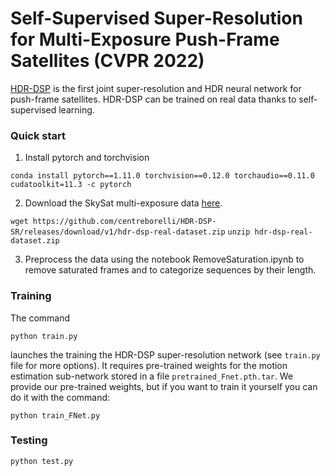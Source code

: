# Self-Supervised Super-Resolution for Multi-Exposure Push-Frame Satellites (CVPR 2022)

[HDR-DSP](https://openaccess.thecvf.com/content/CVPR2022/papers/Nguyen_Self-Supervised_Super-Resolution_for_Multi-Exposure_Push-Frame_Satellites_CVPR_2022_paper.pdf) is the first joint super-resolution and HDR neural network for push-frame satellites. HDR-DSP can be trained on real data thanks to self-supervised learning.

### Quick start

1. Install pytorch and torchvision

`conda install pytorch==1.11.0 torchvision==0.12.0 torchaudio==0.11.0 cudatoolkit=11.3 -c pytorch`

2. Download the SkySat multi-exposure data [here](https://github.com/centreborelli/HDR-DSP-SR/releases/download/v1/hdr-dsp-real-dataset.zip).

`wget https://github.com/centreborelli/HDR-DSP-SR/releases/download/v1/hdr-dsp-real-dataset.zip`
`unzip hdr-dsp-real-dataset.zip`

3. Preprocess the data using the notebook RemoveSaturation.ipynb to remove saturated frames and to categorize sequences by their length.

### Training

The command 

```python train.py```

launches the training the HDR-DSP super-resolution network (see `train.py` file for more options). It requires pre-trained weights for the motion estimation sub-network stored in a file  `pretrained_Fnet.pth.tar`. We provide our pre-trained weights, but if you want to train it yourself you can do it with the command:

```python train_FNet.py```

### Testing

`python test.py`
